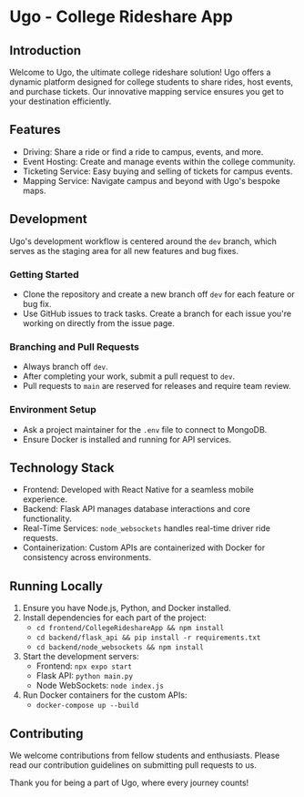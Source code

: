 Ugo - College Rideshare App
===========================

Introduction
------------

Welcome to Ugo, the ultimate college rideshare solution! Ugo offers a dynamic platform designed for college students to share rides, host events, and purchase tickets. Our innovative mapping service ensures you get to your destination efficiently.

Features
--------

-   Driving: Share a ride or find a ride to campus, events, and more.
-   Event Hosting: Create and manage events within the college community.
-   Ticketing Service: Easy buying and selling of tickets for campus events.
-   Mapping Service: Navigate campus and beyond with Ugo's bespoke maps.

Development
-----------

Ugo's development workflow is centered around the `dev` branch, which serves as the staging area for all new features and bug fixes.

### Getting Started

-   Clone the repository and create a new branch off `dev` for each feature or bug fix.
-   Use GitHub issues to track tasks. Create a branch for each issue you're working on directly from the issue page.

### Branching and Pull Requests

-   Always branch off `dev`.
-   After completing your work, submit a pull request to `dev`.
-   Pull requests to `main` are reserved for releases and require team review.

### Environment Setup

-   Ask a project maintainer for the `.env` file to connect to MongoDB.
-   Ensure Docker is installed and running for API services.

Technology Stack
----------------

-   Frontend: Developed with React Native for a seamless mobile experience.
-   Backend: Flask API manages database interactions and core functionality.
-   Real-Time Services: `node_websockets` handles real-time driver ride requests.
-   Containerization: Custom APIs are containerized with Docker for consistency across environments.

Running Locally
---------------

1.  Ensure you have Node.js, Python, and Docker installed.
2.  Install dependencies for each part of the project:
    -   `cd frontend/CollegeRideshareApp && npm install`
    -   `cd backend/flask_api && pip install -r requirements.txt`
    -   `cd backend/node_websockets && npm install`
3.  Start the development servers:
    -   Frontend: `npx expo start`
    -   Flask API: `python main.py`
    -   Node WebSockets: `node index.js`
4.  Run Docker containers for the custom APIs:
    -   `docker-compose up --build`

Contributing
------------

We welcome contributions from fellow students and enthusiasts. Please read our contribution guidelines on submitting pull requests to us.

Thank you for being a part of Ugo, where every journey counts!